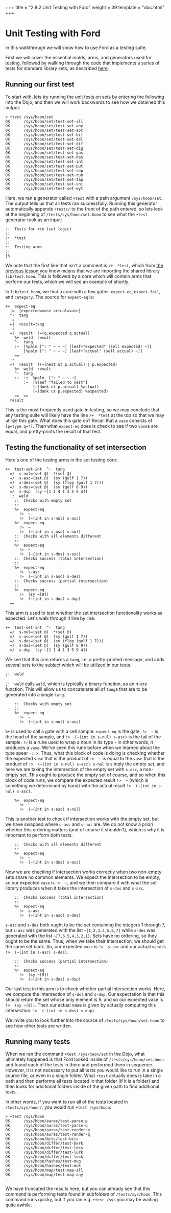 +++
title = "2.8.2 Unit Testing with Ford"
weight = 39
template = "doc.html"
+++

# Unit Testing with Ford

In this walkthrough we will show how to use Ford as a testing suite.

First we will cover the essential molds, arms, and generators used for testing, followed by walking through the code that implements a series of tests for standard library sets, as described [here](../trees-sets-and-maps.md).

## Running our first test

To start with, lets try running the unit tests on sets by entering the following into the Dojo, and then we will work backwards to see how we obtained this output:
```
> +test /sys/hoon/set
OK      /sys/hoon/set/test-set-all
OK      /sys/hoon/set/test-set-any
OK      /sys/hoon/set/test-set-apt
OK      /sys/hoon/set/test-set-bif
OK      /sys/hoon/set/test-set-del
OK      /sys/hoon/set/test-set-dif
OK      /sys/hoon/set/test-set-dig
OK      /sys/hoon/set/test-set-gas
OK      /sys/hoon/set/test-set-has
OK      /sys/hoon/set/test-set-int
OK      /sys/hoon/set/test-set-put
OK      /sys/hoon/set/test-set-rep
OK      /sys/hoon/set/test-set-run
OK      /sys/hoon/set/test-set-tap
OK      /sys/hoon/set/test-set-uni
OK      /sys/hoon/set/test-set-wyt
```
Here, we ran a generator called `+test` with a path argument `/sys/hoon/set`. The output tells us that all tests ran successfully. Running this generator automatically appends `/tests/` to the front of the path entered, so lets look at the beginning of `/tests/sys/hoon/set.hoon` to see what the `+test` generator took as an input:

```
::  Tests for +in (set logic)
::
/+  *test
::
::  Testing arms
::
|%
```
We note that the first line that isn't a comment is `/+  *test`, which from [the previous lesson](../ford.md) you know means that we are importing the shared library `lib/test.hoon`. This is followed by a core which will contain arms that perform our tests, which we will see an example of shortly.

In `lib/test.hoon`, we find a core with a few gates: `expect-eq`, `expect-fail`, and `category`. The source for `expect-eq` is:
```
++  expect-eq
  |=  [expected=vase actual=vase]
  ^-  tang
  ::
  =|  result=tang
  ::
  =?  result  !=(q.expected q.actual)
    %+  weld  result
    ^-  tang
    :~  [%palm [": " ~ ~ ~] [leaf+"expected" (sell expected) ~]]
        [%palm [": " ~ ~ ~] [leaf+"actual" (sell actual) ~]]
    ==
  ::
  =?  result  !(~(nest ut p.actual) | p.expected)
    %+  weld  result
    ^-  tang
    :~  :+  %palm  [": " ~ ~ ~]
        :~  [%leaf "failed to nest"]
            (~(dunk ut p.actual) %actual)
            (~(dunk ut p.expected) %expected)
    ==  ==
  result
```
This is the most frequently used gate in testing, so we may conclude that any testing suite will likely have the line `/+  *test` at the top so that we may utilize this gate. What does this gate do? Recall that a `vase` consists of `[p=type q=*]`. Then what `expect-eq` does is check to see if two `vase`s are equal, and pretty-prints the result of that test.

## Testing the functionality of set intersection

Here's one of the testing arms in the set testing core:
```
++  test-set-int  ^-  tang
  =/  s-nul=(set @)  *(set @)
  =/  s-asc=(set @)  (sy (gulf 1 7))
  =/  s-des=(set @)  (sy (flop (gulf 1 7)))
  =/  s-dos=(set @)  (sy (gulf 8 9))
  =/  s-dup  (sy ~[1 1 4 1 3 5 9 4])
  ;:  weld
    ::  Checks with empty set
    ::
    %+  expect-eq
      !>  ~
      !>  (~(int in s-nul) s-asc)
    %+  expect-eq
      !>  ~
      !>  (~(int in s-asc) s-nul)
    ::  Checks with all elements different
    ::
    %+  expect-eq
      !>  ~
      !>  (~(int in s-dos) s-asc)
    ::  Checks success (total intersection)
    ::
    %+  expect-eq
      !>  s-asc
      !>  (~(int in s-asc) s-des)
    ::  Checks success (partial intersection)
    ::
    %+  expect-eq
      !>  (sy ~[9])
      !>  (~(int in s-dos) s-dup)
  ==
```
This arm is used to test whether the set intersection functionality works as expected. Let's walk through it line by line.
```
++  test-set-int  ^-  tang
  =/  s-nul=(set @)  *(set @)
  =/  s-asc=(set @)  (sy (gulf 1 7))
  =/  s-des=(set @)  (sy (flop (gulf 1 7)))
  =/  s-dos=(set @)  (sy (gulf 8 9))
  =/  s-dup  (sy ~[1 1 4 1 3 5 9 4])
```
We see that this arm returns a `tang`, i.e. a pretty-printed message, and adds several sets to the subject which will be utilized in our tests.
```
;:  weld
```
`;:  weld` calls `weld`, which is typically a binary function, as an n-ary function. This will allow us to concatenate all of `tang`s that are to be generated into a single `tang`.
```
    ::  Checks with empty set
    ::
    %+  expect-eq
      !>  ~
      !>  (~(int in s-nul) s-asc)
```
`%+` is used to call a gate with a cell sample.  `expect-eq` is the gate, `!>  ~` is the head of the sample, and `!>  (~(int in s-nul) s-asc)` is the tail of the sample.  `!>` is a rune used to wrap a noun in its type - in other words, it produces a `vase`. We've seen this rune before when we learned about the type spear `-:!>`. Thus, what this block of code is doing is checking whether the expected `vase` that is the product of `!>  ~` is equal to the `vase` that is the product of `!>  (~(int in s-nul) s-asc)`. `s-nul` is simply the empty set, and here we are taking the intersection of the empty set with `s-asc`, a non-empty set. This ought to produce the empty set of course, and so when this block of code runs, we compare the expected result `!>  ~` (which is something we determined by hand) with the actual result `!>  (~(int in s-nul) s-asc)`.
```
    %+  expect-eq
      !>  ~
      !>  (~(int in s-asc) s-nul)
```
This is another test to check if intersection works with the empty set, but we have swapped where `s-asc` and `s-nul` are. We do not know a priori whether this ordering matters (and of course it shouldn't), which is why it is important to perform both tests.


```
    ::  Checks with all elements different
    ::
    %+  expect-eq
      !>  ~
      !>  (~(int in s-dos) s-asc)
```
Now we are checking if intersection works correctly when two non-empty sets share no common elements. We expect the intersection to be empty, so our expected `vase` is `!>  ~`, and we then compare it with what the set library produces when it takes the intersection of `s-dos` and `s-asc`.

```
    ::  Checks success (total intersection)
    ::
    %+  expect-eq
      !>  s-asc
      !>  (~(int in s-asc) s-des)
```
`s-asc` and `s-des` both ought to be the set containing the integers 1 through 7, but `s-asc` was generated with the list `~[1,2,3,4,5,6,7]` while `s-des` was generated with the list `~[7,6,5,4,3,2,1]`. Sets have no ordering, so they ought to be the same. Thus, when we take their intersection, we should get the same set back. So, our expected `vase` is `!>  s-asc` and our actual `vase` is `!>  (~(int in s-asc) s-des)`.

```
    ::  Checks success (partial intersection)
    ::
    %+  expect-eq
      !>  (sy ~[9])
      !>  (~(int in s-dos) s-dup)
```
Our last test in this arm is to check whether partial intersection works. Here, we compute the intersection of `s-dos` and `s-dup`. Our expectation is that this should return the set whose only element is 9, and so our expected vase is `!>  (sy ~[9])`. Then our actual vase is given by actually computing this intersection: `!>  (~(int in s-dos) s-dup)`.

We invite you to look further into the source of `/tests/sys/hoon/set.hoon` to see how other tests are written.

## Running many tests

When we ran the command `+test /sys/hoon/set` in the Dojo, what ultimately happened is that Ford looked inside of `/tests/sys/hoon/set.hoon` and found each of the tests in there and performed them in sequence. However, it is not necessary to put all tests you would like to run in a single source file, or even in a single folder. What `+test` actually does is take in a path and then performs all tests located in that folder (if it is a folder) and then looks for additional folders inside of the given path to find additional tests.

In other words, if you want to run all of the tests located in `/tests/sys/hoon/`, you would run `+test /sys/hoon`:

```
> +test /sys/hoon
OK      /sys/hoon/auras/test-parse-p
OK      /sys/hoon/auras/test-parse-q
OK      /sys/hoon/auras/test-render-p
OK      /sys/hoon/auras/test-render-q
OK      /sys/hoon/bits/test-bits
OK      /sys/hoon/differ/test-berk
OK      /sys/hoon/differ/test-loss
OK      /sys/hoon/differ/test-lurk
OK      /sys/hoon/differ/test-lusk
OK      /sys/hoon/hashes/test-mug
OK      /sys/hoon/hashes/test-muk
OK      /sys/hoon/map/test-map-all
OK      /sys/hoon/map/test-map-any
...
```
We have truncated the results here, but you can already see that this command is performing tests found in subfolders of `/tests/sys/hoon`. This command runs quicky, but if you ran e.g. `+test /sys` you may be waiting quite awhile.